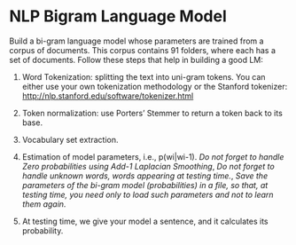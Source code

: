# NLP Bigram Language Model

Build a bi-gram language model whose parameters are trained from a corpus of documents. This corpus contains 91 folders, where each has a set of documents.
Follow these steps that help in building a good LM:

1.	Word Tokenization: splitting the text into uni-gram tokens.
You can either use your own tokenization methodology or the Stanford tokenizer: http://nlp.stanford.edu/software/tokenizer.html

2.	Token normalization: use Porters’ Stemmer to return a token back to its base.

3.	Vocabulary set extraction.

4.	Estimation of model parameters, i.e., p(wi|wi-1). *Do not forget to handle Zero probabilities using Add-1 Laplacian Smoothing*, *Do not forget to handle unknown words, words appearing at testing time.*, *Save the parameters of the bi-gram model (probabilities) in a file, so that, at testing time, you need only to load such parameters and not to learn them again.*

5.	At testing time, we give your model a sentence, and it calculates its probability.
